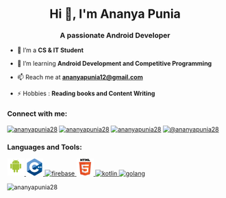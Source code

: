 <h1 align="center">Hi 👋, I'm Ananya Punia</h1>
<h3 align="center">A passionate Android Developer</h3>

- 🔭 I’m a **CS & IT Student**

- 👯 I’m learning **Android Development and Competitive Programming**

- 📫 Reach me at **ananyapunia12@gmail.com**

- ⚡ Hobbies : **Reading books and Content Writing**

<h3 align="left">Connect with me:</h3>
<p align="left">
<a href="https://twitter.com/ananyapunia28" target="blank"><img align="center" src="https://raw.githubusercontent.com/rahuldkjain/github-profile-readme-generator/master/src/images/icons/Social/twitter.svg" alt="ananyapunia28" height="30" width="40" /></a>
<a href="https://linkedin.com/in/ananyapunia28" target="blank"><img align="center" src="https://raw.githubusercontent.com/rahuldkjain/github-profile-readme-generator/master/src/images/icons/Social/linked-in-alt.svg" alt="ananyapunia28" height="30" width="40" /></a>
<a href="https://instagram.com/ananyapunia28" target="blank"><img align="center" src="https://raw.githubusercontent.com/rahuldkjain/github-profile-readme-generator/master/src/images/icons/Social/instagram.svg" alt="ananyapunia28" height="30" width="40" /></a>
<a href="https://medium.com/@ananyapunia28" target="blank"><img align="center" src="https://raw.githubusercontent.com/rahuldkjain/github-profile-readme-generator/master/src/images/icons/Social/medium.svg" alt="@ananyapunia28" height="30" width="40" /></a>
</p>

<h3 align="left">Languages and Tools:</h3>
<p align="left"> <a href="https://developer.android.com" target="_blank" rel="noreferrer"> <img src="https://raw.githubusercontent.com/devicons/devicon/master/icons/android/android-original-wordmark.svg" alt="android" width="40" height="40"/> </a> <a href="https://www.w3schools.com/cpp/" target="_blank" rel="noreferrer"> <img src="https://raw.githubusercontent.com/devicons/devicon/master/icons/cplusplus/cplusplus-original.svg" alt="cplusplus" width="40" height="40"/> </a> <a href="https://firebase.google.com/" target="_blank" rel="noreferrer"> <img src="https://www.vectorlogo.zone/logos/firebase/firebase-icon.svg" alt="firebase" width="40" height="40"/> </a> <a href="https://www.w3.org/html/" target="_blank" rel="noreferrer"> <img src="https://raw.githubusercontent.com/devicons/devicon/master/icons/html5/html5-original-wordmark.svg" alt="html5" width="40" height="40"/> </a> <a href="https://kotlinlang.org" target="_blank" rel="noreferrer"> <img src="https://www.vectorlogo.zone/logos/kotlinlang/kotlinlang-icon.svg" alt="kotlin" width="40" height="40"/> </a>
</a> <a href="https://go.dev/" target="_blank" rel="noreferrer"> <img src="https://www.vectorlogo.zone/logos/golang/golang-icon.svg" alt="golang" width="40" height="40"/> </a>
</p>

<p><img align="center" src="https://github-readme-stats.vercel.app/api/top-langs?username=ananyapunia28&show_icons=true&locale=en&layout=compact" alt="ananyapunia28" /></p>
